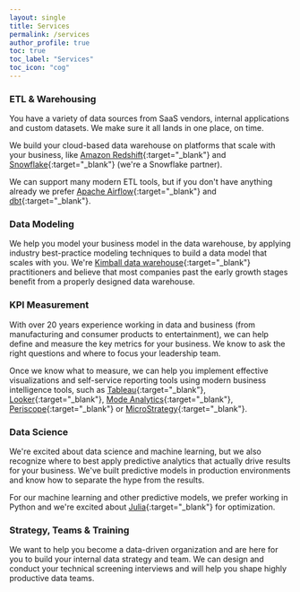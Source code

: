 ```yaml
---
layout: single
title: Services
permalink: /services
author_profile: true
toc: true
toc_label: "Services"
toc_icon: "cog"
---
```


### ETL & Warehousing
You have a variety of data sources from SaaS vendors, internal applications and custom datasets. We make sure it all lands in one place, on time.

We build your cloud-based data warehouse on platforms that scale with your business, like [Amazon Redshift](https://aws.amazon.com/redshift/){:target="_blank"} and [Snowflake](https://www.snowflake.net){:target="_blank"} (we're a Snowflake partner).

We can support many modern ETL tools, but if you don't have anything already we prefer [Apache Airflow](https://airflow.apache.org/){:target="_blank"} and [dbt](https://www.getdbt.com/){:target="_blank"}.

### Data Modeling
We help you model your business model in the data warehouse, by applying industry best-practice modeling techniques to build a data model that scales with you. We're [Kimball data warehouse](https://www.kimballgroup.com/data-warehouse-business-intelligence-resources/kimball-techniques/){:target="_blank"} practitioners and believe that most companies past the early growth stages benefit from a properly designed data warehouse.

### KPI Measurement
With over 20 years experience working in data and business (from manufacturing and consumer products to entertainment), we can help define and measure the key metrics for your business. We know to ask the right questions and where to focus your leadership team.

Once we know what to measure, we can help you implement effective visualizations and self-service reporting tools using modern business intelligence tools, such as [Tableau](https://www.tableau.com){:target="_blank"}, [Looker](https://looker.com){:target="_blank"}, [Mode Analytics](https://www.modeanalytics.com){:target="_blank"}, [Periscope](https://www.periscopedata.com){:target="_blank"} or [MicroStrategy](https://www.microstrategy.com){:target="_blank"}.

### Data Science
We're excited about data science and machine learning, but we also recognize where to best apply predictive analytics that actually drive results for your business. We've built predictive models in production environments and know how to separate the hype from the results.

For our machine learning and other predictive models, we prefer working in Python and we're excited about [Julia](https://www.juliaopt.org){:target="_blank"} for optimization.

### Strategy, Teams & Training
We want to help you become a data-driven organization and are here for you to build your internal data strategy and team.
We can design and conduct your technical screening interviews and will help you shape highly productive data teams.
